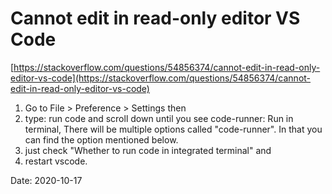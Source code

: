 # Cannot edit in read-only editor VS Code

[https://stackoverflow.com/questions/54856374/cannot-edit-in-read-only-editor-vs-code](https://stackoverflow.com/questions/54856374/cannot-edit-in-read-only-editor-vs-code)

1. Go to File > Preference > Settings then
2. type: run code and scroll down until you see code-runner: Run in terminal, There will be multiple options called "code-runner". In that you can find the option mentioned below.
3. just check "Whether to run code in integrated terminal" and
4. restart vscode.

Date: 2020-10-17